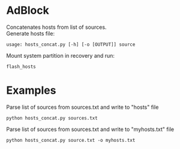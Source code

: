 AdBlock
=======
Concatenates hosts from list of sources.  
Generate hosts file:
```
usage: hosts_concat.py [-h] [-o [OUTPUT]] source
```
Mount system partition in recovery and run:
```
flash_hosts
```

Examples
========
Parse list of sources from sources.txt and write to "hosts" file
```
python hosts_concat.py sources.txt
```

Parse list of sources from sources.txt and write to "myhosts.txt" file
```
python hosts_concat.py source.txt -o myhosts.txt
```
